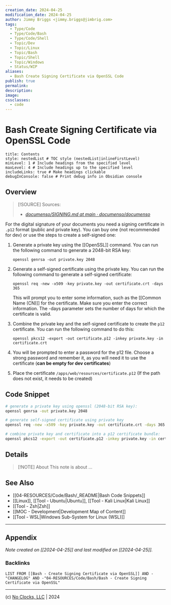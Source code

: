 ```yaml
---
creation_date: 2024-04-25
modification_date: 2024-04-25
author: Jimmy Briggs <jimmy.briggs@jimbrig.com>
tags:
  - Type/Code
  - Type/Code/Bash
  - Type/Code/Shell
  - Topic/Dev
  - Topic/Linux
  - Topic/Bash
  - Topic/Shell
  - Topic/Windows
  - Status/WIP
aliases:
  - Bash Create Signing Certificate via OpenSSL Code
publish: true
permalink:
description:
image:
cssclasses:
  - code
---
```


# Bash Create Signing Certificate via OpenSSL Code

```table-of-contents
title: Contents 
style: nestedList # TOC style (nestedList|inlineFirstLevel)
minLevel: 1 # Include headings from the specified level
maxLevel: 4 # Include headings up to the specified level
includeLinks: true # Make headings clickable
debugInConsole: false # Print debug info in Obsidian console
```

## Overview

> [!SOURCE] Sources:
> - *[documenso/SIGNING.md at main · documenso/documenso](https://github.com/documenso/documenso/blob/main/SIGNING.md)*

For the digital signature of your documents you need a signing certificate in `.p12` format (public and private key). You can buy one (not recommended for dev) or use the steps to create a self-signed one:

1. Generate a private key using the [[OpenSSL]] command. You can run the following command to generate a 2048-bit RSA key:
    
    `openssl genrsa -out private.key 2048`
    
2. Generate a self-signed certificate using the private key. You can run the following command to generate a self-signed certificate:
    
    `openssl req -new -x509 -key private.key -out certificate.crt -days 365`
    
    This will prompt you to enter some information, such as the [[Common Name (CN)]] for the certificate. Make sure you enter the correct information. The -days parameter sets the number of days for which the certificate is valid.
    
3. Combine the private key and the self-signed certificate to create the `p12` certificate. You can run the following command to do this:
    
    `openssl pkcs12 -export -out certificate.p12 -inkey private.key -in certificate.crt`
    
4. You will be prompted to enter a password for the p12 file. Choose a strong password and remember it, as you will need it to use the certificate (**can be empty for dev certificates**)
    
5. Place the certificate `/apps/web/resources/certificate.p12` (If the path does not exist, it needs to be created)

## Code Snippet

```bash
# generate a private key using openssl (2048-bit RSA key):
openssl genrsa -out private.key 2048

# generate self-signed certificate using private key
openssl req -new -x509 -key private.key -out certificate.crt -days 365

# combine private key and certificate into a p12 certificate bundle:
openssl pkcs12 -export -out certificate.p12 -inkey private.key -in certificate.crt
```

## Details

> [!NOTE] About
> This note is about ...

## See Also

- [[04-RESOURCES/Code/Bash/_README|Bash Code Snippets]]
- [[Linux]], [[Tool - Ubuntu|Ubuntu]], [[Tool - Kali Linux|Kali Linux]]
- [[Tool - Zsh|Zsh]]
- [[MOC - Development|Development Map of Content]]
- [[Tool - WSL|Windows Sub-System for Linux (WSL)]]

***

## Appendix

*Note created on [[2024-04-25]] and last modified on [[2024-04-25]].*

### Backlinks

```dataview
LIST FROM [[Bash - Create Signing Certificate via OpenSSL]] AND -"CHANGELOG" AND -"04-RESOURCES/Code/Bash/Bash - Create Signing Certificate via OpenSSL"
```

***

(c) [No Clocks, LLC](https://github.com/noclocks) | 2024